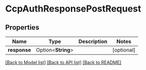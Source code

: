 # CcpAuthResponsePostRequest

## Properties

Name | Type | Description | Notes
------------ | ------------- | ------------- | -------------
**response** | Option<**String**> |  | [optional]

[[Back to Model list]](../README.md#documentation-for-models) [[Back to API list]](../README.md#documentation-for-api-endpoints) [[Back to README]](../README.md)


